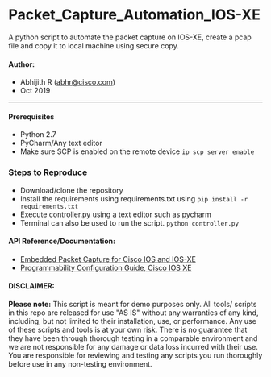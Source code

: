 # Packet_Capture_Automation_IOS-XE
A python script to automate the packet capture on IOS-XE, create a pcap file and copy it to local machine using secure copy.

#### Author:

* Abhijith R (abhr@cisco.com)
*  Oct 2019
***

#### Prerequisites
* Python 2.7
* PyCharm/Any text editor
* Make sure SCP is enabled on the remote device ```ip scp server enable```

### Steps to Reproduce
* Download/clone the repository
* Install the requirements using requirements.txt using ```pip install -r requirements.txt```
* Execute controller.py using a text editor such as pycharm
* Terminal can also be used to run the script.
      ```python controller.py```

#### API Reference/Documentation:
* [Embedded Packet Capture for Cisco IOS and IOS-XE](https://www.cisco.com/c/en/us/support/docs/ios-nx-os-software/ios-embedded-packet-capture/116045-productconfig-epc-00.html)
* [Programmability Configuration Guide, Cisco IOS XE](https://www.cisco.com/c/en/us/td/docs/ios-xml/ios/prog/configuration/169/b_169_programmability_cg/cli_python_module.html)

#### DISCLAIMER:
<b>Please note:</b> This script is meant for demo purposes only. All tools/ scripts in this repo are released for use "AS IS" without any warranties of any kind, including, but not limited to their installation, use, or performance. Any use of these scripts and tools is at your own risk. There is no guarantee that they have been through thorough testing in a comparable environment and we are not responsible for any damage or data loss incurred with their use.
You are responsible for reviewing and testing any scripts you run thoroughly before use in any non-testing environment.
    
